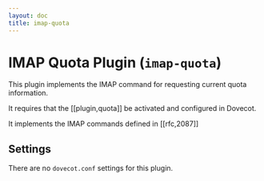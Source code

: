 ```yaml
---
layout: doc
title: imap-quota
---
```


# IMAP Quota Plugin (`imap-quota`)

This plugin implements the IMAP command for requesting current quota
information.

It requires that the [[plugin,quota]] be activated and configured in Dovecot.

It implements the IMAP commands defined in [[rfc,2087]]

## Settings

There are no `dovecot.conf` settings for this plugin.
